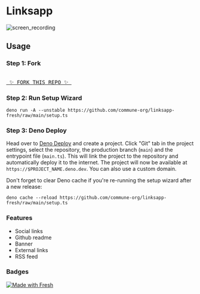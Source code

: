 # Linksapp

![screen_recording](https://user-images.githubusercontent.com/19251998/198886868-0bd8affb-8f0c-445b-b31e-0e122697c751.gif)

## Usage

### Step 1: Fork

[<kbd><br> ✨ FORK THIS REPO ✨ <br></kbd>](https://github.com/commune-org/linksapp-fresh/fork)

### Step 2: Run Setup Wizard

```console
deno run -A --unstable https://github.com/commune-org/linksapp-fresh/raw/main/setup.ts
```

### Step 3: Deno Deploy

Head over to [Deno Deploy](https://deno.com) and create a project. Click "Git"
tab in the project settings, select the repository, the production branch
(`main`) and the entrypoint file (`main.ts`). This will link the project to the
repository and automatically deploy it to the internet. The project will now be
available at `https://$PROJECT_NAME.deno.dev`. You can also use a custom domain.

Don't forget to clear Deno cache if you're re-running the setup wizard after a
new release:

```console
deno cache --reload https://github.com/commune-org/linksapp-fresh/raw/main/setup.ts
```

### Features

- Social links
- Github readme
- Banner
- External links
- RSS feed

### Badges

[![Made with Fresh](https://fresh.deno.dev/fresh-badge.svg)](https://fresh.deno.dev)

